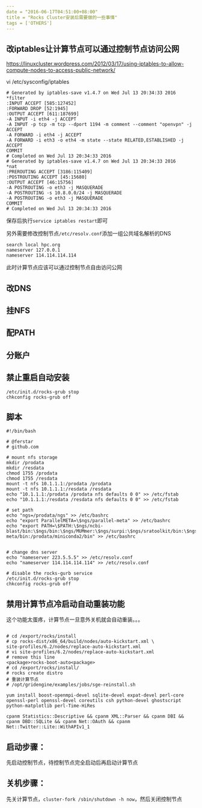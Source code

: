 ```yaml
---
date = "2016-06-17T04:51:00+08:00"
title = "Rocks Cluster安装后需要做的一些事情"
tags = ['OTHERS']
---
```


## 改iptables让计算节点可以通过控制节点访问公网

https://linuxcluster.wordpress.com/2012/03/17/using-iptables-to-allow-compute-nodes-to-access-public-network/

vi /etc/sysconfig/iptables 

```
# Generated by iptables-save v1.4.7 on Wed Jul 13 20:34:33 2016
*filter
:INPUT ACCEPT [585:127452]
:FORWARD DROP [52:1945]
:OUTPUT ACCEPT [611:187699]
-A INPUT -i eth4 -j ACCEPT 
-A INPUT -p tcp -m tcp --dport 1194 -m comment --comment "openvpn" -j ACCEPT 
-A FORWARD -i eth4 -j ACCEPT 
-A FORWARD -i eth3 -o eth4 -m state --state RELATED,ESTABLISHED -j ACCEPT 
COMMIT
# Completed on Wed Jul 13 20:34:33 2016
# Generated by iptables-save v1.4.7 on Wed Jul 13 20:34:33 2016
*nat
:PREROUTING ACCEPT [3186:115409]
:POSTROUTING ACCEPT [45:15680]
:OUTPUT ACCEPT [46:15756]
-A POSTROUTING -o eth3 -j MASQUERADE 
-A POSTROUTING -s 10.8.0.0/24 -j MASQUERADE 
-A POSTROUTING -o eth3 -j MASQUERADE 
COMMIT
# Completed on Wed Jul 13 20:34:33 2016
```

保存后执行`service iptables restart`即可

另外需要修改控制节点`/etc/resolv.conf`添加一组公共域名解析的DNS

```
search local hpc.org
nameserver 127.0.0.1
nameserver 114.114.114.114
```

此时计算节点应该可以通过控制节点自由访问公网

## 改DNS

## 挂NFS
## 配PATH
## 分账户
## 禁止重启自动安装
```
/etc/init.d/rocks-grub stop
chkconfig rocks-grub off
```
## 脚本
```
#!/bin/bash

# @ferstar 
# github.com

# mount nfs storage
mkdir /prodata
mkdir /resdata
chmod 1755 /prodata
chmod 1755 /resdata
mount -t nfs 10.1.1.1:/prodata /prodata
mount -t nfs 10.1.1.1:/resdata /resdata
echo "10.1.1.1:/prodata /prodata nfs defaults 0 0" >> /etc/fstab
echo "10.1.1.1:/resdata /resdata nfs defaults 0 0" >> /etc/fstab

# set path
echo "ngs=/prodata/ngs" >> /etc/bashrc
echo "export ParallelMETA=\$ngs/parallel-meta" >> /etc/bashrc
echo "export PATH=\$PATH:\$ngs/ncbi-blast/bin:\$ngs/bin:\$ngs/MUMmer:\$ngs/surpi:\$ngs/sratoolkit/bin:\$ngs/parallel-meta/bin:/prodata/miniconda2/bin" >> /etc/bashrc


# change dns server
echo "nameserver 223.5.5.5" >> /etc/resolv.conf
echo "nameserver 114.114.114.114" >> /etc/resolv.conf

# disable the rocks-gurb service
/etc/init.d/rocks-grub stop
chkconfig rocks-grub off
```
## 禁用计算节点冷启动自动重装功能

这个功能太蛋疼，计算节点一旦意外关机就会自动重装。。。

```

# cd /export/rocks/install
# cp rocks-dist/x86_64/build/nodes/auto-kickstart.xml \
site-profiles/6.2/nodes/replace-auto-kickstart.xml
# vi site-profiles/6.2/nodes/replace-auto-kickstart.xml
# remove this line
<package>rocks-boot-auto<package>
# cd /export/rocks/install/
# rocks create distro
# 重装计算节点
# /opt/gridengine/examples/jobs/sge-reinstall.sh
```

```
yum install boost-openmpi-devel sqlite-devel expat-devel perl-core openssl-perl openssl-devel coreutils csh python-devel ghostscript python-matplotlib perl-Time-HiRes

cpanm Statistics::Descriptive && cpanm XML::Parser && cpanm DBI && cpanm DBD::SQLite && cpanm Net::OAuth && cpanm Net::Twitter::Lite::WithAPIv1_1
```

## 启动步骤：

先启动控制节点，待控制节点完全启动后再启动计算节点

## 关机步骤：

先关计算节点，`cluster-fork /sbin/shutdown -h now`，然后关闭控制节点